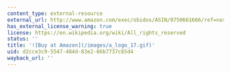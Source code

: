 ```yaml
---
content_type: external-resource
external_url: http://www.amazon.com/exec/obidos/ASIN/0750661666/ref=nosim/mitopencourse-20
has_external_license_warning: true
license: https://en.wikipedia.org/wiki/All_rights_reserved
status: ''
title: '![Buy at Amazon](/images/a_logo_17.gif)'
uid: d2cce3c9-5547-484d-83e2-66b7737c65d4
wayback_url: ''
---
```

